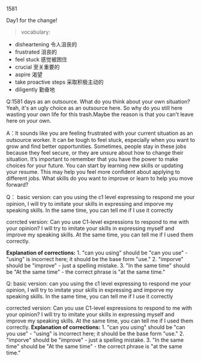 
1581

Day1 for the change!

> vocabulary:
- disheartening   令人沮丧的
- frustrated 沮丧的
- feel stuck 感觉被困住
- crucial  至关重要的
- aspire 渴望
- take proactive steps 采取积极主动的
- diligently 勤奋地


Q:1581 days as an outsource. What do you think about your own situation?
Yeah, it's an ugly choice as an outsource here. So why do you still here wasting your own life for this trash.Maybe the reason is that you can't leave here on your own.

A：It sounds like you are feeling frustrated with your current situation as an outsource worker. It can be tough to feel stuck, especially when you want to grow and find better opportunities.
Sometimes, people stay in these jobs because they feel secure, or they are unsure about how to change their situation. It’s important to remember that you have the power to make choices for your future.
You can start by learning new skills or updating your resume. This may help you feel more confident about applying to different jobs.
What skills do you want to improve or learn to help you move forward?


Q：
basic version:
can you using the c1 level expressing to respond me your opinion, I will try to imitate your skills in expressing and imporve my speaking skills. In the same time, you can tell me if I use it correctly

corrcted version:
Can you use C1-level expressions to respond to me with your opinion? I will try to imitate your skills in expressing myself and improve my speaking skills. At the same time, you can tell me if I used them correctly.

**Explanation of corrections:** 1. "can you using" should be "can you use" - "using" is incorrect here; it should be the base form "use." 2. "imporve" should be "improve" - just a spelling mistake. 3. "In the same time" should be "At the same time" - the correct phrase is "at the same time."

Q:
basic version: 
can you using the c1 level expressing to respond me your opinion, I will try to imitate your skills in expressing and imporve my speaking skills. In the same time, you can tell me if I use it correctly

corrected version: Can you use C1-level expressions to respond to me with your opinion? I will try to imitate your skills in expressing myself and improve my speaking skills. At the same time, you can tell me if I used them correctly. **Explanation of corrections:** 1. "can you using" should be "can you use" - "using" is incorrect here; it should be the base form "use." 2. "imporve" should be "improve" - just a spelling mistake. 3. "In the same time" should be "At the same time" - the correct phrase is "at the same time."
